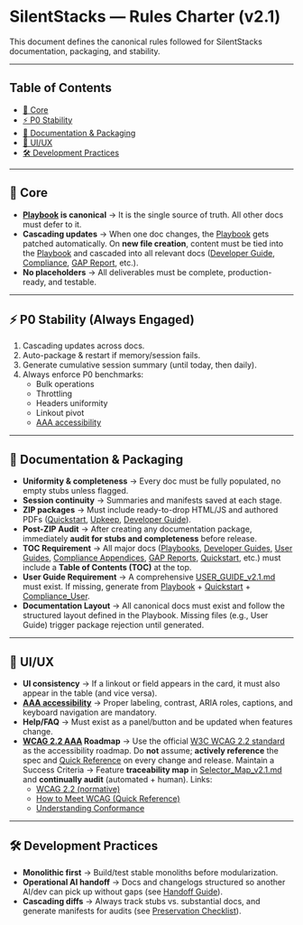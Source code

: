 # SilentStacks — Rules Charter (v2.1)

This document defines the canonical rules followed for SilentStacks documentation, packaging, and stability.

---

## Table of Contents
- [🔑 Core](#-core)
- [⚡ P0 Stability](#-p0-stability-always-engaged)
- [📂 Documentation & Packaging](#-documentation--packaging)
- [🎨 UI/UX](#-uiux)
- [🛠 Development Practices](#-development-practices)

---

## 🔑 Core
- **[Playbook](./Playbook_v2.1.md) is canonical** → It is the single source of truth. All other docs must defer to it.
- **Cascading updates** → When one doc changes, the [Playbook](./Playbook_v2.1.md) gets patched automatically. On **new file creation**, content must be tied into the [Playbook](./Playbook_v2.1.md) and cascaded into all relevant docs ([Developer Guide](./DEVELOPER_GUIDE_v2.1.md), [Compliance](./COMPLIANCE_APPENDIX.md), [GAP Report](./GAP_REPORT_v2.1.md), etc.).
- **No placeholders** → All deliverables must be complete, production-ready, and testable.

---

## ⚡ P0 Stability (Always Engaged)
1. Cascading updates across docs.
2. Auto-package & restart if memory/session fails.
3. Generate cumulative session summary (until today, then daily).
4. Always enforce P0 benchmarks:
   - Bulk operations
   - Throttling
   - Headers uniformity
   - Linkout pivot
   - [AAA accessibility](https://www.w3.org/TR/WCAG22/)

---

## 📂 Documentation & Packaging
- **Uniformity & completeness** → Every doc must be fully populated, no empty stubs unless flagged.
- **Session continuity** → Summaries and manifests saved at each stage.
- **ZIP packages** → Must include ready-to-drop HTML/JS and authored PDFs ([Quickstart](./QUICKSTART_v2.1.md), [Upkeep](./UPKEEP_v2.1.md), [Developer Guide](./DEVELOPER_GUIDE_v2.1.md)).
- **Post-ZIP Audit** → After creating any documentation package, immediately **audit for stubs and completeness** before release.
- **TOC Requirement** → All major docs ([Playbooks](./Playbook_v2.1.md), [Developer Guides](./DEVELOPER_GUIDE_v2.1.md), [User Guides](./COMPREHENSIVE_USER_GUIDE_v2.1.md), [Compliance Appendices](./COMPLIANCE_APPENDIX.md), [GAP Reports](./GAP_REPORT_v2.1.md), [Quickstart](./QUICKSTART_v2.1.md), etc.) must include a **Table of Contents (TOC)** at the top.
- **User Guide Requirement** → A comprehensive [USER_GUIDE_v2.1.md](./COMPREHENSIVE_USER_GUIDE_v2.1.md) must exist. If missing, generate from [Playbook](./Playbook_v2.1.md) + [Quickstart](./QUICKSTART_v2.1.md) + [Compliance_User](./COMPLIANCE_APPENDIX_User.md).
- **Documentation Layout** → All canonical docs must exist and follow the structured layout defined in the Playbook. Missing files (e.g., User Guide) trigger package rejection until generated.


---

## 🎨 UI/UX
- **UI consistency** → If a linkout or field appears in the card, it must also appear in the table (and vice versa).
- **[AAA accessibility](https://www.w3.org/TR/WCAG22/)** → Proper labeling, contrast, ARIA roles, captions, and keyboard navigation are mandatory.
- **Help/FAQ** → Must exist as a panel/button and be updated when features change.
- **[WCAG 2.2 AAA](https://www.w3.org/TR/WCAG22/) Roadmap** → Use the official [W3C WCAG 2.2 standard](https://www.w3.org/TR/WCAG22/) as the accessibility roadmap. Do **not** assume; **actively reference** the spec and [Quick Reference](https://www.w3.org/WAI/WCAG22/quickref/) on every change and release. Maintain a Success Criteria → Feature **traceability map** in [Selector_Map_v2.1.md](./Selector_Map_v2.1.md) and **continually audit** (automated + human). Links:
  - [WCAG 2.2 (normative)](https://www.w3.org/TR/WCAG22/)
  - [How to Meet WCAG (Quick Reference)](https://www.w3.org/WAI/WCAG22/quickref/)
  - [Understanding Conformance](https://www.w3.org/WAI/WCAG22/Understanding/conformance)

---

## 🛠 Development Practices
- **Monolithic first** → Build/test stable monoliths before modularization.
- **Operational AI handoff** → Docs and changelogs structured so another AI/dev can pick up without gaps (see [Handoff Guide](./HANDOFF_GUIDE.md)).
- **Cascading diffs** → Always track stubs vs. substantial docs, and generate manifests for audits (see [Preservation Checklist](./PRESERVATION_CHECKLIST.md)).
